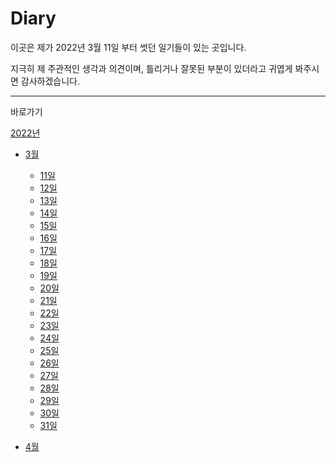# Diary

이곳은 제가 2022년 3월 11일 부터 썻던 일기들이 있는 곳입니다.

지극히 제 주관적인 생각과 의견이며, 틀리거나 잘못된 부분이 있더라고 귀엽게 봐주시면 감사하겠습니다.

---

바로가기

[2022년](2022)

- [3월](2022/3)

  - [11일](2022/3/11.md)
  - [12일](2022/3/12.md)
  - [13일](2022/3/13.md)
  - [14일](2022/3/14.md)
  - [15일](2022/3/15.md)
  - [16일](2022/3/16.md)
  - [17일](2022/3/17.md)
  - [18일](2022/3/18.md)
  - [19일](2022/3/19.md)
  - [20일](2022/3/20.md)
  - [21일](2022/3/21.md)
  - [22일](2022/3/22.md)
  - [23일](2022/3/23.md)
  - [24일](2022/3/24.md)
  - [25일](2022/3/25.md)
  - [26일](2022/3/26.md)
  - [27일](2022/3/27.md)
  - [28일](2022/3/28.md)
  - [29일](2022/3/29.md)
  - [30일](2022/3/30.md)
  - [31일](2022/3/31.md)

- [4월](20222/4)
